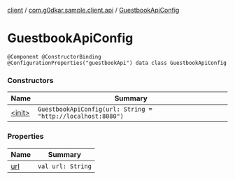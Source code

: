 [client](../../index.md) / [com.g0dkar.sample.client.api](../index.md) / [GuestbookApiConfig](./index.md)

# GuestbookApiConfig

`@Component @ConstructorBinding @ConfigurationProperties("guestbookApi") data class GuestbookApiConfig`

### Constructors

| Name | Summary |
|---|---|
| [&lt;init&gt;](-init-.md) | `GuestbookApiConfig(url: String = "http://localhost:8080")` |

### Properties

| Name | Summary |
|---|---|
| [url](url.md) | `val url: String` |
